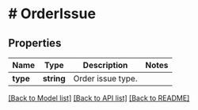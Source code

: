 # # OrderIssue

## Properties

Name | Type | Description | Notes
------------ | ------------- | ------------- | -------------
**type** | **string** | Order issue type. |

[[Back to Model list]](../../README.md#models) [[Back to API list]](../../README.md#endpoints) [[Back to README]](../../README.md)
